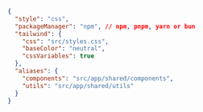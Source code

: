 ```json title="components.json" showLineNumbers copyButton
{
  "style": "css",
  "packageManager": "npm", // npm, pnpm, yarn or bun
  "tailwind": {
    "css": "src/styles.css",
    "baseColor": "neutral",
    "cssVariables": true
  },
  "aliases": {
    "components": "src/app/shared/components",
    "utils": "src/app/shared/utils"
  }
}
```
